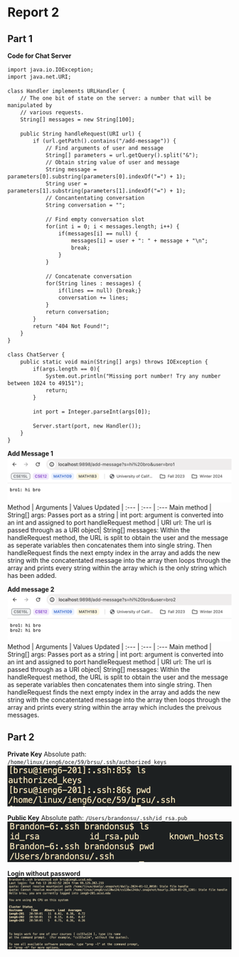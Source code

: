 # Report 2
## Part 1
**Code for Chat Server**
```
import java.io.IOException;
import java.net.URI;

class Handler implements URLHandler {
    // The one bit of state on the server: a number that will be manipulated by
    // various requests.
    String[] messages = new String[100];

    public String handleRequest(URI url) {
        if (url.getPath().contains("/add-message")) {
            // Find arguments of user and message
            String[] parameters = url.getQuery().split("&");
            // Obtain string value of user and message
            String message = parameters[0].substring(parameters[0].indexOf("=") + 1);
            String user = parameters[1].substring(parameters[1].indexOf("=") + 1);
            // Concantentating conversation
            String conversation = "";
            
            // Find empty conversation slot
            for(int i = 0; i < messages.length; i++) {
                if(messages[i] == null) {
                    messages[i] = user + ": " + message + "\n";
                    break;
                }
            }
            
            // Concatenate conversation
            for(String lines : messages) {
                if(lines == null) {break;}
                conversation += lines;
            }
            return conversation;
        }
        return "404 Not Found!";
    }
}

class ChatServer {
    public static void main(String[] args) throws IOException {
        if(args.length == 0){
            System.out.println("Missing port number! Try any number between 1024 to 49151");
            return;
        }

        int port = Integer.parseInt(args[0]);

        Server.start(port, new Handler());
    }
}
```
**Add Message 1**
![Image](add_message1.png)
Method | Arguments | Values Updated
| :--- | :--- | :---
Main method | String[] args: Passes port as a string | int port: argument is converted into an int and assigned to port
handleRequest method  | URI url: The url is passed through as a URI object| String[] messages: Within the handleRequest method, the URL is split to obtain the user and the message as seperate variables then concatenates them into single string. Then handleRequest finds the next empty index in the array and adds the new string with the concatentated message into the array then loops through the array and prints every string within the array which is the only string which has been added.

**Add message 2**
![Image](add_message2.png)
Method | Arguments | Values Updated
| :--- | :--- | :---
Main method | String[] args: Passes port as a string | int port: argument is converted into an int and assigned to port
handleRequest method  | URI url: The url is passed through as a URI object| String[] messages: Within the handleRequest method, the URL is split to obtain the user and the message as seperate variables then concatenates them into single string. Then handleRequest finds the next empty index in the array and adds the new string with the concatentated message into the array then loops through the array and prints every string within the array which includes the preivous messages.

## Part 2
**Private Key**
Absolute path: `/home/linux/ieng6/oce/59/brsu/.ssh/authorized_keys`
![Image](private_key.png)

**Public Key**
Absolute path: `/Users/brandonsu/.ssh/id_rsa.pub`
![Image](public_key.png)

**Login without password**
![Image](loginnopass.png)
